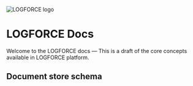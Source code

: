 ![LOGFORCE logo](https://avatars.githubusercontent.com/u/105729788)
# LOGFORCE Docs
Welcome to the LOGFORCE docs — This is a draft of the core concepts available in LOGFORCE platform.
## Document store schema

